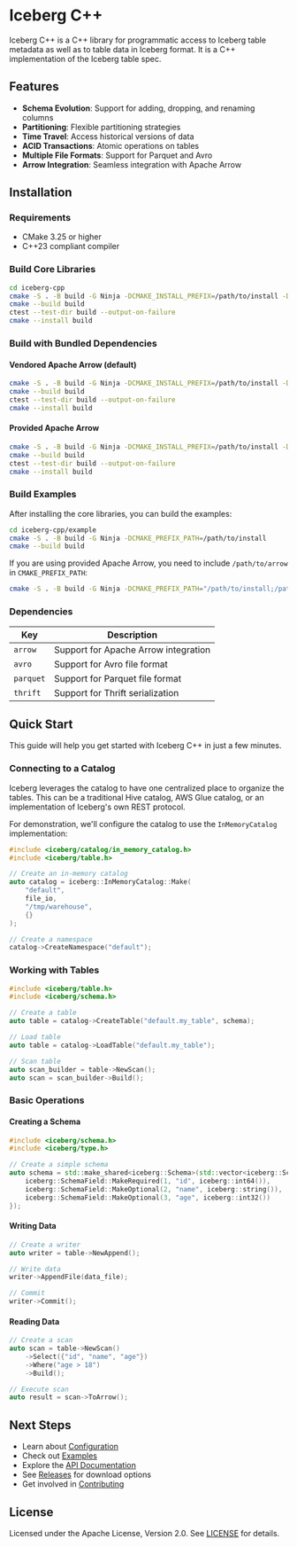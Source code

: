 <!--
  ~ Licensed to the Apache Software Foundation (ASF) under one
  ~ or more contributor license agreements.  See the NOTICE file
  ~ distributed with this work for additional information
  ~ regarding copyright ownership.  The ASF licenses this file
  ~ to you under the Apache License, Version 2.0 (the
  ~ "License"); you may not use this file except in compliance
  ~ with the License.  You may obtain a copy of the License at
  ~
  ~   http://www.apache.org/licenses/LICENSE-2.0
  ~
  ~ Unless required by applicable law or agreed to in writing,
  ~ software distributed under the License is distributed on an
  ~ "AS IS" BASIS, WITHOUT WARRANTIES OR CONDITIONS OF ANY
  ~ KIND, either express or implied.  See the License for the
  ~ specific language governing permissions and limitations
  ~ under the License.
-->

# Iceberg C++

Iceberg C++ is a C++ library for programmatic access to Iceberg table metadata as well as to table data in Iceberg format. It is a C++ implementation of the Iceberg table spec.

## Features

- **Schema Evolution**: Support for adding, dropping, and renaming columns
- **Partitioning**: Flexible partitioning strategies
- **Time Travel**: Access historical versions of data
- **ACID Transactions**: Atomic operations on tables
- **Multiple File Formats**: Support for Parquet and Avro
- **Arrow Integration**: Seamless integration with Apache Arrow

## Installation

### Requirements

- CMake 3.25 or higher
- C++23 compliant compiler

### Build Core Libraries

```bash
cd iceberg-cpp
cmake -S . -B build -G Ninja -DCMAKE_INSTALL_PREFIX=/path/to/install -DICEBERG_BUILD_STATIC=ON -DICEBERG_BUILD_SHARED=ON
cmake --build build
ctest --test-dir build --output-on-failure
cmake --install build
```

### Build with Bundled Dependencies

#### Vendored Apache Arrow (default)

```bash
cmake -S . -B build -G Ninja -DCMAKE_INSTALL_PREFIX=/path/to/install -DICEBERG_BUILD_BUNDLE=ON
cmake --build build
ctest --test-dir build --output-on-failure
cmake --install build
```

#### Provided Apache Arrow

```bash
cmake -S . -B build -G Ninja -DCMAKE_INSTALL_PREFIX=/path/to/install -DCMAKE_PREFIX_PATH=/path/to/arrow -DICEBERG_BUILD_BUNDLE=ON
cmake --build build
ctest --test-dir build --output-on-failure
cmake --install build
```

### Build Examples

After installing the core libraries, you can build the examples:

```bash
cd iceberg-cpp/example
cmake -S . -B build -G Ninja -DCMAKE_PREFIX_PATH=/path/to/install
cmake --build build
```

If you are using provided Apache Arrow, you need to include `/path/to/arrow` in `CMAKE_PREFIX_PATH`:

```bash
cmake -S . -B build -G Ninja -DCMAKE_PREFIX_PATH="/path/to/install;/path/to/arrow"
```

### Dependencies

| Key | Description |
|-----|-------------|
| `arrow` | Support for Apache Arrow integration |
| `avro` | Support for Avro file format |
| `parquet` | Support for Parquet file format |
| `thrift` | Support for Thrift serialization |

## Quick Start

This guide will help you get started with Iceberg C++ in just a few minutes.

### Connecting to a Catalog

Iceberg leverages the catalog to have one centralized place to organize the tables. This can be a traditional Hive catalog, AWS Glue catalog, or an implementation of Iceberg's own REST protocol.

For demonstration, we'll configure the catalog to use the `InMemoryCatalog` implementation:

```cpp
#include <iceberg/catalog/in_memory_catalog.h>
#include <iceberg/table.h>

// Create an in-memory catalog
auto catalog = iceberg::InMemoryCatalog::Make(
    "default",
    file_io,
    "/tmp/warehouse",
    {}
);

// Create a namespace
catalog->CreateNamespace("default");
```

### Working with Tables

```cpp
#include <iceberg/table.h>
#include <iceberg/schema.h>

// Create a table
auto table = catalog->CreateTable("default.my_table", schema);

// Load table
auto table = catalog->LoadTable("default.my_table");

// Scan table
auto scan_builder = table->NewScan();
auto scan = scan_builder->Build();
```

### Basic Operations

#### Creating a Schema

```cpp
#include <iceberg/schema.h>
#include <iceberg/type.h>

// Create a simple schema
auto schema = std::make_shared<iceberg::Schema>(std::vector<iceberg::SchemaField>{
    iceberg::SchemaField::MakeRequired(1, "id", iceberg::int64()),
    iceberg::SchemaField::MakeOptional(2, "name", iceberg::string()),
    iceberg::SchemaField::MakeOptional(3, "age", iceberg::int32())
});
```

#### Writing Data

```cpp
// Create a writer
auto writer = table->NewAppend();

// Write data
writer->AppendFile(data_file);

// Commit
writer->Commit();
```

#### Reading Data

```cpp
// Create a scan
auto scan = table->NewScan()
    ->Select({"id", "name", "age"})
    ->Where("age > 18")
    ->Build();

// Execute scan
auto result = scan->ToArrow();
```

## Next Steps

- Learn about [Configuration](configuration.md)
- Check out [Examples](examples.md)
- Explore the [API Documentation](api/index.md)
- See [Releases](releases.md) for download options
- Get involved in [Contributing](contributing.md)

## License

Licensed under the Apache License, Version 2.0. See [LICENSE](https://github.com/apache/iceberg-cpp/blob/main/LICENSE) for details.
